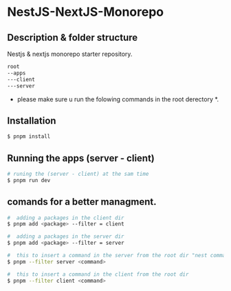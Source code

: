# NestJS-NextJS-Monorepo

## Description & folder structure

Nestjs & nextjs monorepo starter repository.  
```bash
root
--apps 
---client 
---server
``` 

* please make sure u run the folowing commands in the root derectory *.

## Installation 

```bash
$ pnpm install
```

## Running the apps (server - client)

```bash
# runing the (server - client) at the sam time  
$ pnpm run dev

```

## comands for a better managment. 

```bash
#  adding a packages in the client dir 
$ pnpm add <package> --filter = client 

#  adding a packages in the server dir 
$ pnpm add <package> --filter = server 

```

```bash
#  this to insert a command in the server from the root dir "nest commands for example .."
$ pnpm --filter server <command>

#  this to insert a command in the client from the root dir 
$ pnpm --filter client <command>

```
